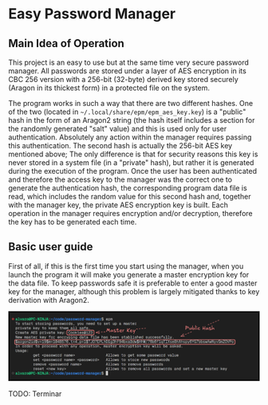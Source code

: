 # Easy Password Manager

## Main Idea of Operation

This project is an easy to use but at the same time very secure password manager. All passwords are stored under a layer of AES encryption in its CBC 256 version with a 256-bit (32-byte) derived key stored securely (Aragon in its thickest form) in a protected file on the system.

The program works in such a way that there are two different hashes. One of the two (located in `~/.local/share/epm/epm_aes_key.key`) is a "public" hash in the form of an Aragon2 string (the hash itself includes a section for the randomly generated "salt" value) and this is used only for user authentication. Absolutely any action within the manager requires passing this authentication. The second hash is actually the 256-bit AES key mentioned above; The only difference is that for security reasons this key is never stored in a system file (in a "private" hash), but rather it is generated during the execution of the program. Once the user has been authenticated and therefore the access key to the manager was the correct one to generate the authentication hash, the corresponding program data file is read, which includes the random value for this second hash and, together with the manager key, the private AES encryption key is built. Each operation in the manager requires encryption and/or decryption, therefore the key has to be generated each time.

## Basic user guide

First of all, if this is the first time you start using the manager, when you launch the program it will make you generate a master encryption key for the data file. To keep passwords safe it is preferable to enter a good master key for the manager, although this problem is largely mitigated thanks to key derivation with Aragon2.

[![Master key initialization](images/init.png)](images/init.png)

TODO: Terminar
